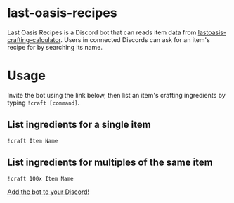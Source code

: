 # last-oasis-recipes

Last Oasis Recipes is a Discord bot that can reads item data from [lastoasis-crafting-calculator](https://raw.githubusercontent.com/Last-Oasis-Crafter/lastoasis-crafting-calculator/master/src/items.json). Users in connected Discords can ask for an item's recipe for by searching its name.

# Usage
Invite the bot using the link below, then list an item's crafting ingredients by typing `!craft [command]`.

## List ingredients for a single item
`!craft Item Name`

## List ingredients for multiples of the same item
`!craft 100x Item Name`

[Add the bot to your Discord!](https://discord.com/api/oauth2/authorize?client_id=784639975689814016&permissions=2048&scope=bot)


